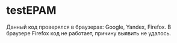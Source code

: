 # testEPAM
Данный код проверялся в браузерах: Google, Yandex, Firefox.
В браузере Firefox код не работает, причину выявить не удалось. 
